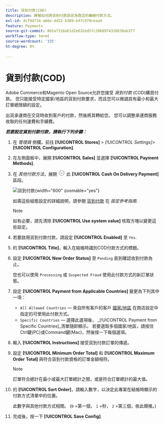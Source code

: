 ```yaml
---
title: 貨到付款(COD)
description: 瞭解如何將貨到付款設定為商店的離線付款方式。
exl-id: dcf94734-a66e-4d32-b389-b47c979ceaa9
feature: Payments
source-git-commit: 8b5af316ab1d2e632ed5fc2066974326830ab3f7
workflow-type: tm+mt
source-wordcount: '335'
ht-degree: 0%

---
```


# 貨到付款(COD)

Adobe Commerce和Magento Open Source允許您接受 _貨到付款_ (COD)購買付款。 您只能接受特定國家/地區的貨到付款要求，而且您可以微調具有最小和最大訂單總限額的設定。

出貨承運商在交貨時收到客戶的付款，然後將其轉給您。 您可以調整承運商服務收取的任何運費和手續費。

**_若要設定貨到付款付款，請執行下列步驟：_**

1. 在 _管理員_ 側欄，前往 **[!UICONTROL Stores]** > _[!UICONTROL Settings]_>**[!UICONTROL Configuration]**.

1. 在左側面板中，展開 **[!UICONTROL Sales]** 並選擇 **[!UICONTROL Payment Methods]**.

1. 在 _其他付款方法_，展開 ![展開選擇器](../assets/icon-display-expand.png) 此 **[!UICONTROL Cash On Delivery Payment]** 區段。

   ![貨到付款](../configuration-reference/sales/assets/payment-methods-cash-on-delivery-payment.png){width="600" zoomable="yes"}

   如需這些組態設定的詳細說明，請參閱 [貨到付款](../configuration-reference/sales/payment-methods.md#cash-on-delivery-payment) 在 _設定參考指南_.

   >[!NOTE]
   >
   >如有必要，請先清除 **[!UICONTROL Use system value]** 核取方塊以變更這些設定。

1. 若要啟用貨到付款付款，請設定 **[!UICONTROL Enabled]** 至 `Yes`.

1. 的 **[!UICONTROL Title]**，輸入在結帳時識別COD付款方式的標題。

1. 設定 **[!UICONTROL New Order Status]** 至 `Pending` 直到確認收到付款為止。

   您也可以使用 `Processing` 或 `Suspected Fraud` 使用此付款方式的新訂單狀態。

1. 設定 **[!UICONTROL Payment from Applicable Countries]** 變更為下列其中一項：

   - `All Allowed Countries`  — 來自所有客戶的客戶 [國家/地區](../getting-started/store-details.md#country-options) 在商店設定中指定的可使用此付款方式。
   - `Specific Countries`  — 選擇此選項後， _[!UICONTROL Payment from Specific Countries]_清單隨即顯示。 若要選取多個國家/地區，請按住Ctrl鍵(PC)或Command鍵(Mac)，然後按一下每個選項。

1. 輸入 **[!UICONTROL Instructions]** 接受貨到付款訂單的傳遞。

1. 設定 **[!UICONTROL Minimum Order Total]** 和 **[!UICONTROL Maximum Order Total]** 與符合貨到付款資格的訂單金額相符。

   >[!NOTE]
   >
   >訂單符合總計在最小或最大訂單總計之間，或是符合訂單總計的最大值。

1. 的 **[!UICONTROL Sort Order]**，請輸入數字，以決定此專案在結帳時顯示的付款方式清單中的位置。

   此數字與其他付款方式相關。 (`0` =第一個， `1` =秒， `2` =第三個，依此類推。)

1. 完成後，按一下 **[!UICONTROL Save Config]**.
